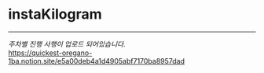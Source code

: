 # instaKilogram
---
*주차별 진행 사행이 업로드 되어있습니다.*  
https://quickest-oregano-1ba.notion.site/e5a00deb4a1d4905abf7170ba8957dad
